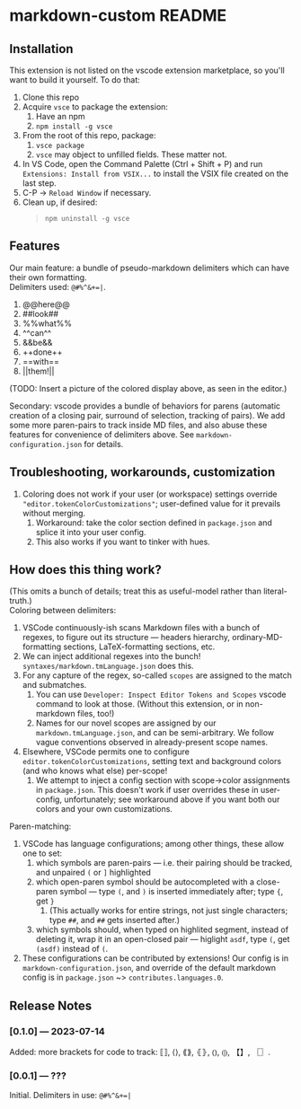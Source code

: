 # markdown-custom README

## Installation
This extension is not listed on the vscode extension marketplace, so you'll want to build it yourself. To do that:
1. Clone this repo
1. Acquire `vsce` to package the extension:
    1. Have an npm
    2. `npm install -g vsce`
1. From the root of this repo, package:
    1. `vsce package`
    1. `vsce` may object to unfilled fields. These matter not.
1. In VS Code, open the Command Palette (Ctrl + Shift + P) and run `Extensions: Install from VSIX...` to install the VSIX file created on the last step.
1. C-P -> `Reload Window` if necessary.
1. Clean up, if desired:
    > `npm uninstall -g vsce`

## Features
Our main feature: a bundle of pseudo-markdown delimiters which can have their own formatting.  
Delimiters used: `@#%^&+=|`.  
1. @@here@@
1. ##look##
1. %%what%%
1. ^^can^^
1. &&be&&
1. ++done++
1. ==with==
1. ||them!||

(TODO: Insert a picture of the colored display above, as seen in the editor.)

Secondary: vscode provides a bundle of behaviors for parens (automatic creation of a closing pair, surround of selection, tracking of pairs). We add some more paren-pairs to track inside MD files, and also abuse these features for convenience of delimiters above. See `markdown-configuration.json` for details.

## Troubleshooting, workarounds, customization
1. Coloring does not work if your user (or workspace) settings override `"editor.tokenColorCustomizations"`; user-defined value for it prevails without merging.
    1. Workaround: take the color section defined in `package.json` and splice it into your user config.
    1. This also works if you want to tinker with hues.

## How does this thing work?
(This omits a bunch of details; treat this as useful-model rather than literal-truth.)  
Coloring between delimiters:  
1. VSCode continuously-ish scans Markdown files with a bunch of regexes, to figure out its structure — headers hierarchy, ordinary-MD-formatting sections, LaTeX-formatting sections, etc.
1. We can inject additional regexes into the bunch! `syntaxes/markdown.tmLanguage.json` does this.
1. For any capture of the regex, so-called `scopes` are assigned to the match and submatches.
    1. You can use `Developer: Inspect Editor Tokens and Scopes` vscode command to look at those. (Without this extension, or in non-markdown files, too!)
    1. Names for our novel scopes are assigned by our `markdown.tmLanguage.json`, and can be semi-arbitrary. We follow vague conventions observed in already-present scope names.
1. Elsewhere, VSCode permits one to configure `editor.tokenColorCustomizations`, setting text and background colors (and who knows what else) per-scope!
    1. We attempt to inject a config section with scope->color assignments in `package.json`. This doesn't work if user overrides these in user-config, unfortunately; see workaround above if you want both our colors and your own customizations.

Paren-matching:  
1. VSCode has language configurations; among other things, these allow one to set:
    1. which symbols are paren-pairs — i.e. their pairing should be tracked, and unpaired `(` or `]` highlighted
    1. which open-paren symbol should be autocompleted with a close-paren symbol — type `(`, and `)` is inserted immediately after; type `{`, get `}`
        1. (This actually works for entire strings, not just single characters; type `##`, and `##` gets inserted after.)
    1. which symbols should, when typed on highlited segment, instead of deleting it, wrap it in an open-closed pair — higlight `asdf`, type `(`, get `(asdf)` instead of `(`.
1. These configurations can be contributed by extensions! Our config is in `markdown-configuration.json`, and override of the default markdown config is in `package.json` ~> `contributes.languages.0`.

## Release Notes

### [0.1.0] — 2023-07-14
Added: more brackets for code to track: ⟦⟧, ⟨⟩, ⟪⟫, ⦃⦄, ⦅⦆, ⦇⦈, 【】, 〖〗.

### [0.0.1] — ???
Initial.
Delimiters in use: `@#%^&+=|`
